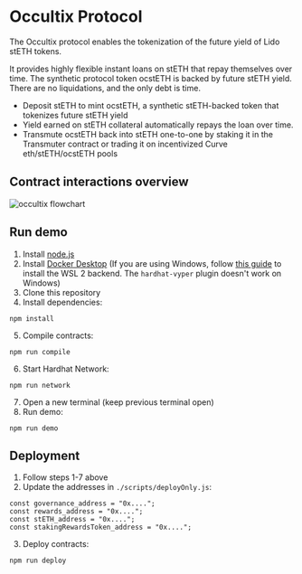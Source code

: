 # Occultix Protocol

The Occultix protocol enables the tokenization of the future yield of Lido stETH tokens.

It provides highly flexible instant loans on stETH that repay themselves over time. The synthetic protocol token ocstETH is backed by future stETH yield. There are no liquidations, and the only debt is time.
- Deposit stETH to mint ocstETH, a synthetic stETH-backed token that tokenizes future stETH yield
- Yield earned on stETH collateral automatically repays the loan over time.
- Transmute ocstETH back into stETH one-to-one by staking it in the Transmuter contract or trading it on incentivized Curve eth/stETH/ocstETH pools

## Contract interactions overview
![occultix flowchart](https://i.imgur.com/B9rF6iA.png)

## Run demo

 1. Install [node.js](https://nodejs.org/)
 2. Install [Docker Desktop](https://www.docker.com/get-started) (If you are using Windows, follow [this guide](https://docs.docker.com/docker-for-windows/wsl/) to install the WSL 2 backend. The `hardhat-vyper` plugin doesn't work on Windows)
 3. Clone this repository
 4. Install dependencies:
```
npm install
```
5. Compile contracts:
```
npm run compile
```
6. Start Hardhat Network:
```
npm run network
```
7. Open a new terminal (keep previous terminal open)
8. Run demo:
```
npm run demo
```

## Deployment

 1. Follow steps 1-7 above
 2. Update the addresses in `./scripts/deployOnly.js`:
```
const governance_address = "0x....";
const rewards_address = "0x....";
const stETH_address = "0x....";
const stakingRewardsToken_address = "0x....";
```
3. Deploy contracts:
```
npm run deploy
```

